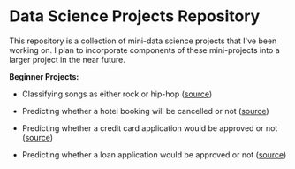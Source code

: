 # Data Science Projects Repository

This repository is a collection of mini-data science projects that I've been working on. I plan to incorporate components of these mini-projects into a larger project in the near future.

**Beginner Projects:**

- Classifying songs as either rock or hip-hop ([source](https://app.datacamp.com/learn/projects/449))

- Predicting whether a hotel booking will be cancelled or not ([source](https://www.datacamp.com/workspace/datasets/dataset-python-hotel-booking-demand))

- Predicting whether a credit card application would be approved or not ([source](https://app.datacamp.com/learn/projects/558))

- Predicting whether a loan application would be approved or not ([source](https://www.datacamp.com/workspace/datasets/dataset-python-loans))